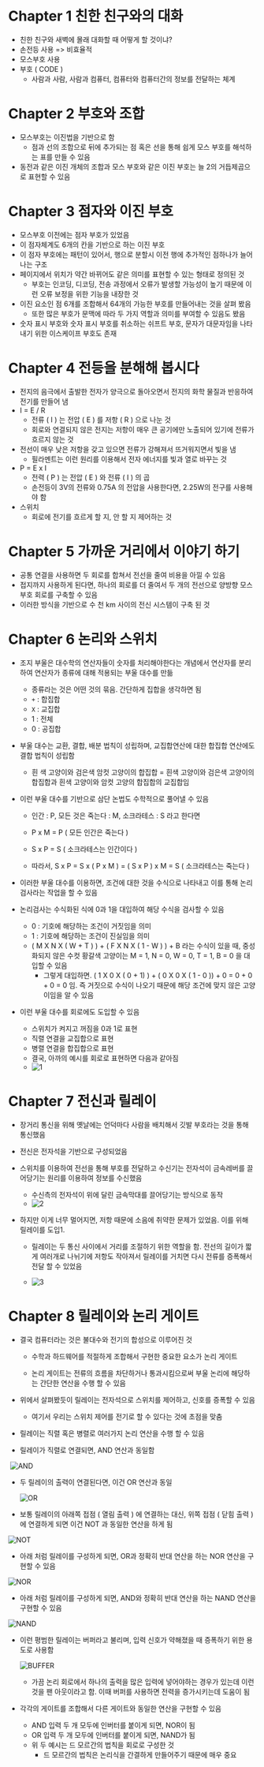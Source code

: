 # Chapter 1 친한 친구와의 대화

- 친한 친구와 새벽에 몰래 대화할 때 어떻게 할 것이냐?
- 손전등 사용 => 비효율적
- 모스부호 사용
- 부호 ( CODE )
  - 사람과 사람, 사람과 컴퓨터, 컴퓨터와 컴퓨터간의 정보를 전달하는 체계

# Chapter 2 부호와 조합

- 모스부호는 이진법을 기반으로 함
  - 점과 선의 조합으로 뒤에 추가되는 점 혹은 선을 통해 쉽게 모스 부호를 해석하는 표를 만들 수 있음
- 동전과 같은 이진 개체의 조합과 모스 부호와 같은 이진 부호는 늘 2의 거듭제곱으로 표현할 수 있음

# Chapter 3 점자와 이진 부호

- 모스부호 이전에는 점자 부호가 있었음
- 이 점자체계도 6개의 칸을 기반으로 하는 이진 부호
- 이 점자 부호에는 패턴이 있어서, 행으로 분할시 이전 행에 추가적인 점하나가 늘어나는 구조
- 페이지에서 위치가 약간 바뀌어도 같은 의미를 표현할 수 있는 형태로 정의된 것
  - 부호는 인코딩, 디코딩, 전송 과정에서 오류가 발생할 가능성이 높기 때문에 이런 오류 보정을 위한 기능을 내장한 것
- 이진 요소인 점 6개를 조합해서 64개의 가능한 부호를 만들어내는 것을 살펴 봤음
  - 또한 많은 부호가 문맥에 따라 두 가지 역할과 의미를 부여할 수 있음도 봤음
- 숫자 표시 부호와 숫자 표시 부호를 취소하는 쉬프트 부호, 문자가 대문자임을 나타내기 위한 이스케이프 부호도 존재

# Chapter 4 전등을 분해해 봅시다

- 전지의 음극에서 출발한 전자가 양극으로 돌아오면서 전지의 화학 물질과 반응하여 전기를 만들어 냄
- I = E / R
  - 전류 ( I ) 는 전압 ( E ) 를 저항 ( R ) 으로 나눈 것
  - 회로와 연결되지 않은 전지는 저항이 매우 큰 공기에만 노출되어 있기에 전류가 흐르지 않는 것
- 전선이 매우 낮은 저항을 갖고 있으면 전류가 강해져서 뜨거워지면서 빛을 냄
  - 필라멘트는 이런 원리를 이용해서 전자 에너지를 빛과 열로 바꾸는 것
- P = E x I
  - 전력 ( P ) 는 전압 ( E ) 와 전류 ( I ) 의 곱
  - 손전등이 3V의 전류와 0.75A 의 전압을 사용한다면, 2.25W의 전구를 사용해야 함
- 스위치
  - 회로에 전기를 흐르게 할 지, 안 할 지 제어하는 것

# Chapter 5 가까운 거리에서 이야기 하기

- 공통 연결을 사용하면 두 회로를 합쳐서 전선을 줄여 비용을 아낄 수 있음
- 접지까지 사용하게 된다면, 하나의 회로를 더 줄여서 두 개의 전선으로 양방향 모스부호 회로를 구축할 수 있음
- 이러한 방식을 기반으로 수 천 km 사이의 전신 시스템이 구축 된 것

# Chapter 6 논리와 스위치

- 조지 부울은 대수학의 연산자들이 숫자를 처리해야한다는 개념에서 연산자를 분리하여 연산자가 종류에 대해 적용되는 부울 대수를 만듦

  - 종류라는 것은 어떤 것의 묶음. 간단하게 집합을 생각하면 됨
  - `+` : 합집합
  - `X` : 교집합
  - 1 : 전체
  - 0 : 공집합

- 부울 대수는 교환, 결합, 배분 법칙이 성립하며, 교집합연산에 대한 합집합 연산에도 결합 법칙이 성립함

  - 흰 색 고양이와 검은색 암컷 고양이의 합집합 = 흰색 고양이와 검은색 고양이의 합집합과 흰색 고양이와 암컷 고양의 합집합의 교집합임

- 이런 부울 대수를 기반으로 삼단 논법도 수학적으로 풀어낼 수 있음

  - 인간 : P, 모든 것은 죽는다 : M, 소크라테스 : S 라고 한다면
  - P x M = P ( 모든 인간은 죽는다 )
  - S x P = S ( 소크라테스는 인간이다 )

  - 따라서, S x P = S x ( P x M ) = ( S x P ) x M = S ( 소크라테스는 죽는다 )

- 이러한 부울 대수를 이용하면, 조건에 대한 것을 수식으로 나타내고 이를 통해 논리 검사라는 작업을 할 수 있음

- 논리검사는 수식화된 식에 0과 1을 대입하여 해당 수식을 검사할 수 있음

  - 0 : 기호에 해당하는 조건이 거짓임을 의미
  - 1 : 기호에 해당하는 조건이 진실임을 의미
  - ( M X N X ( W + T ) ) + ( F X N X ( 1 - W ) ) + B 라는 수식이 있을 때, 중성화되지 않은 수컷 황갈색 고양이는 M = 1, N = 0, W = 0, T = 1, B = 0 을 대입할 수 있음
    - 그렇게 대입하면. ( 1 X 0 X ( 0 + 1) ) + ( 0 X 0 X ( 1 - 0 )) + 0 = 0 + 0 + 0 = 0 임. 즉 거짓으로 수식이 나오기 때문에 해당 조건에 맞지 않은 고양이임을 알 수 있음

- 이런 부울 대수를 회로에도 도입할 수 있음

  - 스위치가 켜지고 꺼짐을 0과 1로 표현
  - 직렬 연결을 교집합으로 표현
  - 병렬 연결을 합집합으로 표현
  - 결국, 아까의 예시를 회로로 표현하면 다음과 같아짐
  - ![1](./1.png)

# Chapter 7 전신과 릴레이

- 장거리 통신을 위해 옛날에는 언덕마다 사람을 배치해서 깃발 부호라는 것을 통해 통신했음
- 전신은 전자석을 기반으로 구성되었음
- 스위치를 이용하여 전선을 통해 부호를 전달하고 수신기는 전자석이 금속레버를 끌어당기는 원리를 이용하여 정보를 수신했음

  - 수신측의 전자석이 위에 달린 금속막대를 끌어당기는 방식으로 동작
  - ![2](./2.png)

- 하지만 이게 너무 멀어지면, 저항 때문에 소음에 취약한 문제가 있었음. 이를 위해 릴레이를 도입1.

  - 릴레이는 두 통신 사이에서 거리를 조절하기 위한 역할을 함. 전선의 길이가 짧게 여러개로 나뉘기에 저항도 작아져서 릴레이를 거치면 다시 전류를 증폭해서 전달 할 수 있었음

  - ![3](./3.png)

# Chapter 8 릴레이와 논리 게이트

- 결국 컴퓨터라는 것은 불대수와 전기의 합성으로 이루어진 것

  - 수학과 하드웨어를 적절하게 조합해서 구현한 중요한 요소가 논리 게이트

  - 논리 게이트는 전류의 흐름을 차단하거나 통과시킴으로써 부울 논리에 해당하는 간단한 연산을 수행 할 수 있음

- 위에서 살펴봤듯이 릴레이는 전자석으로 스위치를 제어하고, 신호를 증폭할 수 있음

  - 여기서 우리는 스위치 제어를 전기로 할 수 있다는 것에 초점을 맞춤

- 릴레이는 직렬 혹은 병렬로 여러가지 논리 연산을 수행 할 수 있음

- 릴레이가 직렬로 연결되면, AND 연산과 동일함

​ ![AND](./4.png)

- 두 릴레이의 출력이 연결된다면, 이건 OR 연산과 동일

  ![OR](./5.png)

- 보통 릴레이의 아래쪽 접점 ( 열림 출력 ) 에 연결하는 대신, 위쪽 접점 ( 닫힘 출력 ) 에 연결하게 되면 이건 NOT 과 동일한 연산을 하게 됨

![NOT](./6.png)

- 아래 처럼 릴레이를 구성하게 되면, OR과 정확히 반대 연산을 하는 NOR 연산을 구현할 수 있음

![NOR](./7.png)

- 아래 처럼 릴레이를 구성하게 되면, AND와 정확히 반대 연산을 하는 NAND 연산을 구현할 수 있음

![NAND](./8.png)

- 이런 평범한 릴레이는 버퍼라고 불리며, 입력 신호가 약해졌을 때 증폭하기 위한 용도로 사용함

  ![BUFFER](./9.png)

  - 가끔 논리 회로에서 하나의 출력을 많은 입력에 넣어야하는 경우가 있는데 이런 것을 팬 아웃이라고 함. 이때 버퍼를 사용하면 전력을 증가시키는데 도움이 됨

- 각각의 게이트를 조합해서 다른 게이트와 동일한 연산을 구현할 수 있음

  - AND 입력 두 개 모두에 인버터를 붙이게 되면, NOR이 됨
  - OR 입력 두 개 모두에 인버터를 붙이게 되면, NAND가 됨
  - 위 두 예시는 드 모르간의 법칙을 회로로 구성한 것
    - 드 모르간의 법칙은 논리식을 간결하게 만들어주기 때문에 매우 중요
